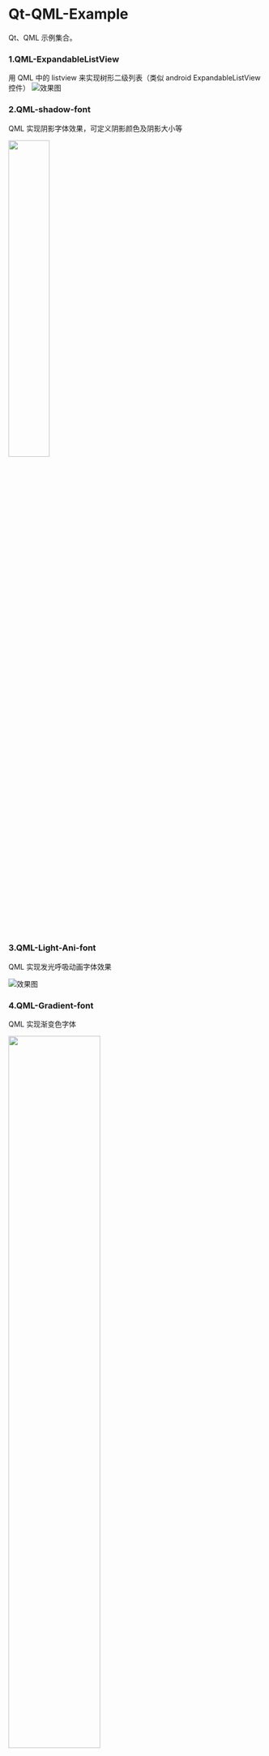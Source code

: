 # Qt-QML-Example
Qt、QML 示例集合。

### 1.QML-ExpandableListView

用 QML 中的 listview 来实现树形二级列表（类似 android ExpandableListView控件）
![效果图](https://github.com/luoyayun361/Qt-QML-Example/blob/master/QML-ExpandableListView/%E6%95%88%E6%9E%9C%E5%9B%BE.gif)

### 2.QML-shadow-font
QML 实现阴影字体效果，可定义阴影颜色及阴影大小等

<img src="https://github.com/luoyayun361/Qt-QML-Example/blob/master/QML-shadow-font/show.png" width = 40%/>

### 3.QML-Light-Ani-font
QML 实现发光呼吸动画字体效果

![效果图](https://github.com/luoyayun361/Qt-QML-Example/blob/master/QML-Light-Ani-font/show.gif)

### 4.QML-Gradient-font
QML 实现渐变色字体

<img src="https://github.com/luoyayun361/Qt-QML-Example/blob/master/QML-Gradient-font/show.png" width = 60%/>

### 4.QML-Customize-Flipable
QML实现页面反转封装，翻转过程中修改页面opacity、scale、angle

![效果图](https://github.com/luoyayun361/Qt-QML-Example/blob/master/QML-Customize-Flipable/show.gif)

### 5.QML-ListView-header-Suspension

QML实现ListView控件悬浮标题栏

![效果图](https://github.com/luoyayun361/Qt-QML-Example/blob/master/QML-ListView-header-Suspension/show.gif)

以后代码管理会在 github 上进行更新，而技术文档更新是在 CSDN 博客中更新。
CSDN 博客地址：https://blog.csdn.net/luoyayun361
